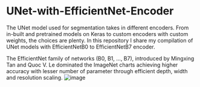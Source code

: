# UNet-with-EfficientNet-Encoder
The UNet model used for segmentation takes in different encoders. From in-built and pretrained models on Keras to custom encoders with custom weights, the choices are plenty. In this repository I share my compilation of UNet models with EfficientNetB0 to EfficientNetB7 encoder.

The EfficientNet family of networks (B0, B1, ..., B7), introduced by Mingxing Tan and Quoc V. Le dominated the ImageNet charts achieving higher accuracy with lesser number of parameter through efficient depth, width and resolution scaling.
![image](https://user-images.githubusercontent.com/47257557/144846483-32cd13b5-7b73-40d0-9bbf-51db19f0a1ab.png)
